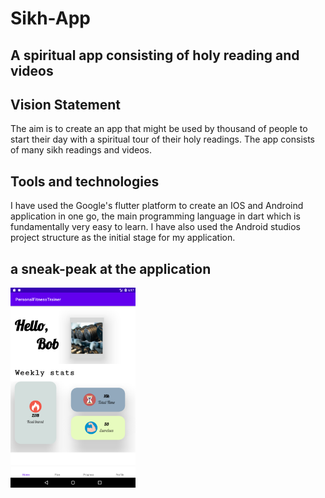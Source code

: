 # Sikh-App

## A spiritual app consisting of holy reading and videos

## Vision Statement

The aim is to create an app that might be used by thousand of people to start their day with a spiritual tour of their holy readings. The app consists of many sikh readings and videos.

## Tools and technologies

I have used the Google's flutter platform to create an IOS and Androind application in one go, the main programming language in dart which is fundamentally very easy to learn. I have also used the Android studios project structure as the initial stage for my application.

## a sneak-peak at the application 

<img src="https://github.com/Aman-1313/Fitness-Trainer/blob/main/Screenshot_1.png" alt="drawing" width="200"/> 
